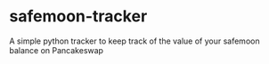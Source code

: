 # safemoon-tracker
A simple python tracker to keep track of the value of your safemoon balance on Pancakeswap
